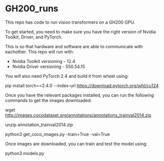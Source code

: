 # GH200_runs
This repo has code to run vision transformers on a GH200 GPU.

To get started, you need to make sure you have the right version of Nvidia Toolkit, Driver, and PyTorch.

This is so that hardware and software are able to communicate with eachother. This repo will run with:

- Nvidia Toolkit versioning - 12.4
- Nvidia Driver versioning - 550.54.15

You will also need PyTorch 2.4 and build it from wheel using:

pip install torch==2.4.0 --index-url https://download.pytorch.org/whl/cu124

Once you have the relevant packages installed, you can run the following commands to get the images downloaded:

wget http://images.cocodataset.org/annotations/annotations_trainval2014.zip

unzip annotation_trainval2014.zip

python3 get_coco_images.py -train=True -val=True

Once images are downloaded, you can train and test the model using:

python3 models.py


